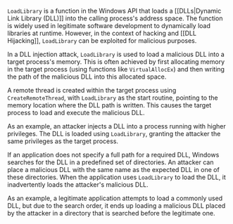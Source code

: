 `LoadLibrary` is a function in the Windows API that loads a [[DLLs|Dynamic Link Library (DLL)]] into the calling process's address space. The function is widely used in legitimate software development to dynamically load libraries at runtime. However, in the context of hacking and [[DLL Hijacking]], `LoadLibrary` can be exploited for malicious purposes.

In a DLL injection attack, `LoadLibrary` is used to load a malicious DLL into a target process's memory. This is often achieved by first allocating memory in the target process (using functions like `VirtualAllocEx`) and then writing the path of the malicious DLL into this allocated space. 

A remote thread is created within the target process using `CreateRemoteThread`, with `LoadLibrary` as the start routine, pointing to the memory location where the DLL path is written. This causes the target process to load and execute the malicious DLL.

As an example, an attacker injects a DLL into a process running with higher privileges. The DLL is loaded using `LoadLibrary`, granting the attacker the same privileges as the target process.

If an application does not specify a full path for a required DLL, Windows searches for the DLL in a predefined set of directories. An attacker can place a malicious DLL with the same name as the expected DLL in one of these directories. When the application uses `LoadLibrary` to load the DLL, it inadvertently loads the attacker's malicious DLL.

As an example, a legitimate application attempts to load a commonly used DLL, but due to the search order, it ends up loading a malicious DLL placed by the attacker in a directory that is searched before the legitimate one.

